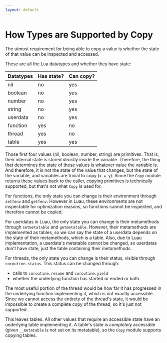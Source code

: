 ```yaml
---
layout: default
---
```

# How Types are Supported by Copy

The utmost requirement for being able to copy a value is whether the state of that value can be inspected and accessed.

These are all the Lua datatypes and whether they have state:

| Datatypes | Has state? | Can copy? |
|-----------|------------|-----------|
| nil       | no         | yes       |
| boolean   | no         | yes       |
| number    | no         | yes       |
| string    | no         | yes       |
| userdata  | no         | yes       |
| function  | yes        | no        |
| thread    | yes        | no        |
| table     | yes        | yes       |

Those first four values (nil, boolean, number, string) are primitives. That is, their internal state is stored *directly* inside the variable. Therefore, the thing that determines the state of these values is whatever value the variable is. And therefore, it is not the state of the value that changes, but the state of the variable, and variables are trivial to copy (`x = y`). Since the `Copy` module returns these values back to the caller, copying primitives is technically supported, but that's not what `Copy` is used for.

For functions, the only state you can change is their environment through `setfenv` and `getfenv`. However in Luau, these environments are not inspectable for optimization reasons, so functions cannot be inspected, and therefore cannot be copied.

For userdatas in Luau, the only state you can change is their metamethods through `setmetatable` and `getmetatable`. However, their metamethods are implemented as tables, so we can say the state of a userdata depends on the state of their metamethods, which is a table. Also, due to Luau implementation, a userdata's metatable cannot be changed, so userdatas don't have state, just the table containing their metamethods.

For threads, the only state you can change is their status, visible through `coroutine.status`. This status can be changed through:

- calls to `coroutine.resume` and `coroutine.yield`
- whether the underlying function has started or ended or both.

The most useful portion of the thread would be how far it has progressed in the underlying function implementing it, which is not exactly accessible. Since we cannot access the entirety of the thread's state, it would be impossible to create a complete copy of the thread, so it's just not supported.

This leaves tables. All other values that require an accessible state have an underlying table implementing it. A table's state is *completely* accessible (given `__metatable` is not set on its metatable), so the `Copy` module supports copying tables.
